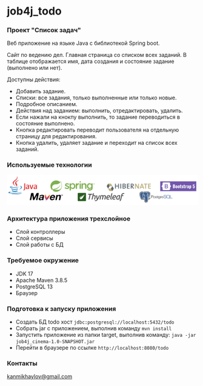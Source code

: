 # job4j_todo
### Проект "Список задач"

Веб приложение на языке Java с библиотекой Spring boot.

Сайт по ведению дел. Главная страница со списком всех заданий. В таблице отображается имя, дата создания и состояние задание (выполнено или нет).

Доступны действия:
- Добавить задание.
- Списки: все задания, только выполненные или только новые.
- Подробное описанием.
- Действия над заданием: выполнить, отредактировать, удалить.
- Если нажали на кнокпу выполнить, то задание переводиться в состояние выполнено.
- Кнопка редактировать переводит пользователя на отдельную страницу для редактирования.
- Кнопка удалить, удаляет задание и переходит на список всех заданий.

### Используемые технологии
![tech-2.png](readme/images/tech-2.png)

### Архитектура приложения трехслойное
- Слой контроллеры
- Слой сервисы
- Слой работы с БД

### Требуемое окружение
- JDK 17
- Apache Maven 3.8.5
- PostgreSQL 13
- Браузер

### Подготовка к запуску приложения
- Создать БД todo хост `jdbc:postgresql://localhost:5432/todo`
- Собрать jar с приложением, выполнив команду `mvn install`
- Запустить приложение из папки target, выполнив команду: `java -jar job4j_cinema-1.0-SNAPSHOT.jar`
- Перейти в браузере по ссылке `http://localhost:8080/todo`

### Контакты
kanmikhaylov@gmail.com
